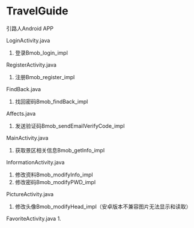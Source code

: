 # TravelGuide
引路人Android APP


LoginActivity.java
1. 登录Bmob_login_impl

RegisterActivity.java
1. 注册Bmob_register_impl

FindBack.java
1. 找回密码Bmob_findBack_impl

Affects.java
1. 发送验证码Bmob_sendEmailVerifyCode_impl

MainActivity.java
1. 获取景区相关信息Bmob_getInfo_impl

InformationActivity.java
1. 修改资料Bmob_modifyInfo_impl
2. 修改密码Bmob_modifyPWD_impl

PictureActivity.java
1. 修改头像Bmob_modifyHead_impl（安卓版本不兼容图片无法显示和读取）

FavoriteActivity.java
1. 